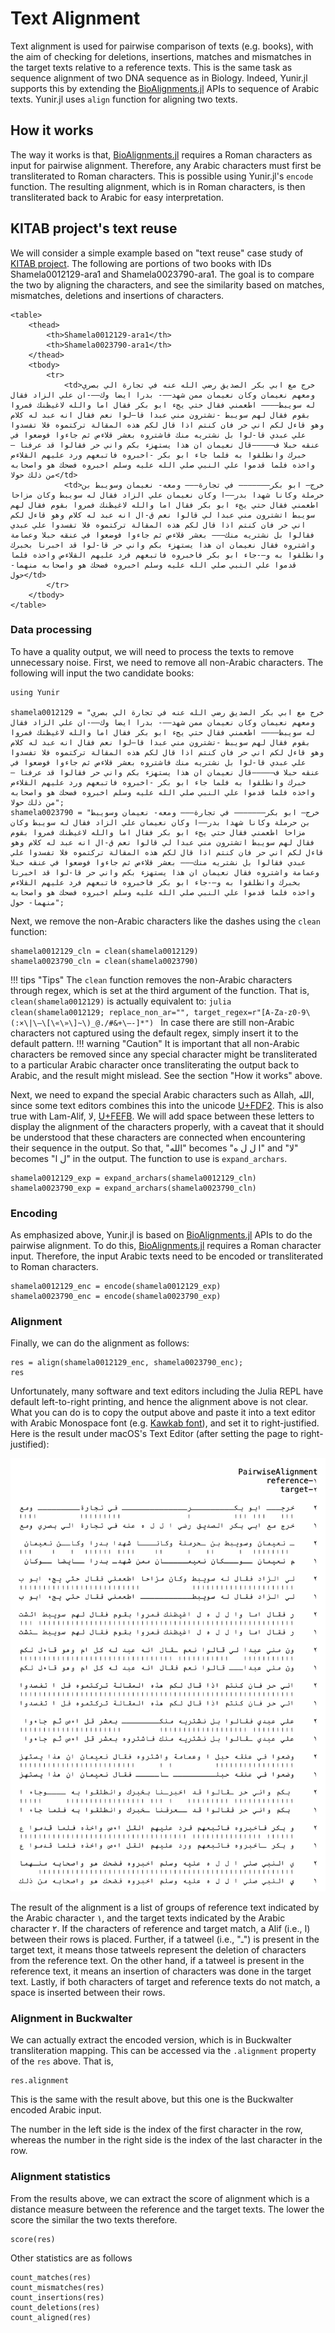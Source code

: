 Text Alignment
========
Text alignment is used for pairwise comparison of texts (e.g. books), with the aim of checking for deletions, insertions, matches and mismatches in the target texts relative to a reference texts. This is the same task as sequence alignment of two DNA sequence as in Biology. Indeed, Yunir.jl supports this by extending the [BioAlignments.jl](https://github.com/BioJulia/BioAlignments.jl) APIs 
to sequence of Arabic texts. Yunir.jl uses `align` function for aligning two texts.

## How it works
The way it works is that, [BioAlignments.jl](https://github.com/BioJulia/BioAlignments.jl) requires a Roman characters as input for pairwise alignment. Therefore, any Arabic characters must first be transliterated to Roman characters. This is possible using Yunir.jl's `encode` function. The resulting alignment, which is in Roman characters, is then transliterated back to Arabic for easy interpretation.

## KITAB project's text reuse 
We will consider a simple example based on "text reuse" case study of [KITAB project](https://kitab-project.org/methods/text-reuse). The following are portions of two books with IDs Shamela0012129-ara1 and Shamela0023790-ara1. The goal is to compare the two by aligning the characters, and see the similarity based on matches, mismatches, deletions and insertions of characters.
```@raw html
<table>
    <thead>
        <th>Shamela0012129-ara1</th>
        <th>Shamela0023790-ara1</th>
    </thead>
    <tbody>
        <tr>
            <td>خرج مع ابي بكر الصديق رضي الله عنه في تجارة الي بصري ومعهم نعيمان وكان نعيمان ممن شهد——- بدرا ايضا وك——-ان علي الزاد فقال له سويبط———– اطعمني فقال حتي يجء ابو بكر فقال اما والله لاغيظنك فمروا بقوم فقال لهم سويبط -تشترون مني عبدا قا—لوا نعم فقال انه عبد له كلام وهو قاءل لكم اني حر فان كنتم اذا قال لكم هذه المقالة تركتموه فلا تفسدوا علي عبدي قا-لوا بل نشتريه منك فاشتروه بعشر قلاءص ثم جاءوا فوضعوا في عنقه حبلا ف—————قال نعيمان ان هذا يستهزء بكم واني حر فقالوا قد عرفنا –خبرك وانطلقوا به فلما جاء ابو بكر -اخبروه فاتبعهم ورد عليهم القلاءص واخذه فلما قدموا علي النبي صلي الله عليه وسلم اخبروه فضحك هو واصحابه من ذلك حولا</td>
            <td>خرج— ابو بكر——————– في تجارة——— ومعه- نعيمان وسويبط بن حرملة وكانا شهدا بدر—–ا وكان نعيمان علي الزاد فقال له سويبط وكان مزاحا اطعمني فقال حتي يجء ابو بكر فقال اما والله لاغيظنك فمروا بقوم فقال لهم سويبط اتشترون مني عبدا لي قالوا نعم ق-ال انه عبد له كلام وهو قاءل لكم اني حر فان كنتم اذا قال لكم هذه المقالة تركتموه فلا تفسدوا علي عبدي فقالوا بل نشتريه منك——– بعشر قلاءص ثم جاءوا فوضعوا في عنقه حبلا وعمامة واشتروه فقال نعيمان ان هذا يستهزء بكم واني حر قا-لوا قد اخبرنا بخبرك وانطلقوا به و—-جاء ابو بكر فاخبروه فاتبعهم فرد عليهم القلاءص واخذه فلما قدموا علي النبي صلي الله عليه وسلم اخبروه فضحك هو واصحابه منهما- حول</td>
        </tr>
    </tbody>
</table>
```
### Data processing
To have a quality output, we will need to process the texts to remove unnecessary noise. First, we need to remove all non-Arabic characters. The following will input the two candidate books:
```@repl abc
using Yunir

shamela0012129 = "خرج مع ابي بكر الصديق رضي الله عنه في تجارة الي بصري ومعهم نعيمان وكان نعيمان ممن شهد——- بدرا ايضا وك——-ان علي الزاد فقال له سويبط———– اطعمني فقال حتي يجء ابو بكر فقال اما والله لاغيظنك فمروا بقوم فقال لهم سويبط -تشترون مني عبدا قا—لوا نعم فقال انه عبد له كلام وهو قاءل لكم اني حر فان كنتم اذا قال لكم هذه المقالة تركتموه فلا تفسدوا علي عبدي قا-لوا بل نشتريه منك فاشتروه بعشر قلاءص ثم جاءوا فوضعوا في عنقه حبلا ف—————قال نعيمان ان هذا يستهزء بكم واني حر فقالوا قد عرفنا –خبرك وانطلقوا به فلما جاء ابو بكر -اخبروه فاتبعهم ورد عليهم القلاءص واخذه فلما قدموا علي النبي صلي الله عليه وسلم اخبروه فضحك هو واصحابه من ذلك حولا";
shamela0023790 = "خرج— ابو بكر——————– في تجارة——— ومعه- نعيمان وسويبط بن حرملة وكانا شهدا بدر—–ا وكان نعيمان علي الزاد فقال له سويبط وكان مزاحا اطعمني فقال حتي يجء ابو بكر فقال اما والله لاغيظنك فمروا بقوم فقال لهم سويبط اتشترون مني عبدا لي قالوا نعم ق-ال انه عبد له كلام وهو قاءل لكم اني حر فان كنتم اذا قال لكم هذه المقالة تركتموه فلا تفسدوا علي عبدي فقالوا بل نشتريه منك——– بعشر قلاءص ثم جاءوا فوضعوا في عنقه حبلا وعمامة واشتروه فقال نعيمان ان هذا يستهزء بكم واني حر قا-لوا قد اخبرنا بخبرك وانطلقوا به و—-جاء ابو بكر فاخبروه فاتبعهم فرد عليهم القلاءص واخذه فلما قدموا علي النبي صلي الله عليه وسلم اخبروه فضحك هو واصحابه منهما- حول";
```
Next, we remove the non-Arabic characters like the dashes using the `clean` function:
```@repl abc
shamela0012129_cln = clean(shamela0012129)
shamela0023790_cln = clean(shamela0023790)
```
!!! tips "Tips"
    The `clean` function removes the non-Arabic characters through regex, which is set at the third argument of the function. That is, `clean(shamela0012129)` is actually equivalent to:
    ```julia
    clean(shamela0012129; replace_non_ar="", target_regex=r"[A-Za-z0-9\(:×\|\–\[\«\»\]~\)_@./#&+\—-]*")
    ```
    In case there are still non-Arabic characters not captured using the default regex, simply insert it to the default pattern.
!!! warning "Caution"
    It is important that all non-Arabic characters be removed since any special character might be transliterated to a particular Arabic character once transliterating the output back to Arabic, and the result might mislead. See the section "How it works" above.
    
Next, we need to expand the special Arabic characters such as Allah, الله, since some text editors
combines this into the unicode [U+FDF2](https://www.compart.com/en/unicode/U+FDF2). This is also true
with Lam-Alif, ﻻ, [U+FEFB](https://www.compart.com/en/unicode/U+FEFB). We will add space between these letters
to display the alignment of the characters properly, with a caveat that it should be understood that these characters are connected when encountering their sequence in the output. So that, "الله" becomes "ا ل ل ه" and "ﻻ" becomes "ل ا" in the output. The function to use is `expand_archars`.
```@repl abc
shamela0012129_exp = expand_archars(shamela0012129_cln)
shamela0023790_exp = expand_archars(shamela0023790_cln)
```
### Encoding
As emphasized above, Yunir.jl is based on [BioAlignments.jl](https://github.com/BioJulia/BioAlignments.jl) APIs to do
the pairwise alignment. To do this, [BioAlignments.jl](https://github.com/BioJulia/BioAlignments.jl) requires 
a Roman character input. Therefore, the input Arabic texts need to be encoded or transliterated to Roman characters.
```@repl abc
shamela0012129_enc = encode(shamela0012129_exp)
shamela0023790_enc = encode(shamela0023790_exp)
```
### Alignment
Finally, we can do the alignment as follows:
```@repl abc
res = align(shamela0012129_enc, shamela0023790_enc);
res
```
Unfortunately, many software and text editors including the Julia REPL 
have default left-to-right printing, and hence the alignment above is
not clear. What you can do is to copy the output above and paste it into a text
editor with Arabic Monospace font (e.g. [Kawkab font](https://makkuk.com/kawkab-mono/#:~:text=Kawkab%20Mono%20(%D9%83%D9%88%D9%83%D8%A8%20%D9%85%D9%88%D9%86%D9%88)%20is,a%20void%20in%20this%20niche.)),
and set it to right-justified. Here is the result under macOS's Text Editor (after setting the page to right-justified):

![Alignment-Output-in-Text-Editor](../assets/alignment1.png)

The result of the alignment is a list of groups of reference text indicated by the Arabic 
character ١, and the target texts indicated by the Arabic character ٢. If the characters of reference and target match, a Alif (i.e., ا)
between their rows is placed. Further, if a tatweel (i.e., "ـ") is present in the target text,
it means those tatweels represent the deletion of characters from the reference text. On the other hand, if a tatweel is present in the reference
text, it means an insertion of characters was done in the target text. Lastly, if both characters of target and reference texts do not match,
a space is inserted between their rows.

### Alignment in Buckwalter
We can actually extract the encoded version, which is in Buckwalter transliteration mapping. This can be accessed via the `.alignment` property of the `res` above. That is,
```@repl abc
res.alignment
```
This is the same with the result above, but this one is the Buckwalter encoded Arabic input.

The number in the left side is the index of the first character in the row, whereas the number in the right side is the index of the last character in the row.
### Alignment statistics
From the results above, we can extract the score of alignment which is a 
distance measure between the reference and the target texts. The lower the score
the similar the two texts therefore.
```@repl abc
score(res)
```
Other statistics are as follows
```@repl abc
count_matches(res)
count_mismatches(res)
count_insertions(res)
count_deletions(res)
count_aligned(res)
```